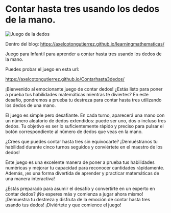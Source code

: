 # Contar hasta tres usando los dedos de la mano.

![Juego de la dedos](https://axelcotongutierrez.github.io/learningmathematicas/assets/images//posts/02JContar3/jcontar3de.jpg)

Dentro del blog: https://axelcotongutierrez.github.io/learningmathematicas/

Juego para Infantil para aprender a contar hasta tres usando los dedos de la mano.

Puedes probar el juego en esta url:

https://axelcotongutierrez.github.io/Contarhasta3dedos/

¡Bienvenido al emocionante juego de contar dedos! ¿Estás listo para poner a prueba tus habilidades matemáticas mientras te diviertes? En este desafío, pondremos a prueba tu destreza para contar hasta tres utilizando los dedos de una mano.

El juego es simple pero desafiante. En cada turno, aparecerá una mano con un número aleatorio de dedos extendidos: puede ser uno, dos o incluso tres dedos. Tu objetivo es ser lo suficientemente rápido y preciso para pulsar el botón correspondiente al número de dedos que veas en la mano.

¿Crees que puedes contar hasta tres sin equivocarte? ¡Demuéstranos tu habilidad durante cinco turnos seguidos y conviértete en el maestro de los dedos!

Este juego es una excelente manera de poner a prueba tus habilidades numéricas y mejorar tu capacidad para reconocer cantidades rápidamente. Además, ¡es una forma divertida de aprender y practicar matemáticas de una manera interactiva!

¿Estás preparado para asumir el desafío y convertirte en un experto en contar dedos? ¡No esperes más y comienza a jugar ahora mismo! ¡Demuestra tu destreza y disfruta de la emoción de contar hasta tres usando tus dedos! ¡Diviértete y que comience el juego!
